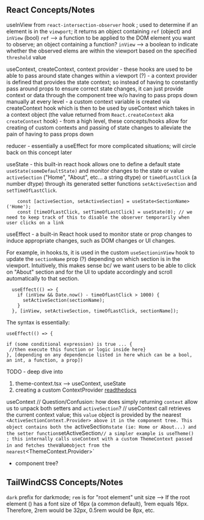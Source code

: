 ## React Concepts/Notes
useInView from `react-intersection-observer` hook ; used to determine if an element is in the `viewport`; it returns an object containing `ref` (object) and `inView` (bool)
            `ref` --> a function to be applied to the DOM element you want to observe; an object containing a function?
            `inView` --> a boolean to indicate whether the observed elems are within the viewport based on the specified `threshold` value

useContext, createContext, context provider
     - these hooks are used to be able to pass around state changes within a viewport (?)
     - a context provider is defined that provides the state context; so instead of having to constantly pass around props to ensure correct state changes, it can just provide context or data through the component tree w/o having to pass props down manually at every level
     - a custom context variable is created via createContext hook which is then to be used by useContext which takes in a context object (the value returned from `React.createContext` aka `createContext` hook)
     - from a high level, these concepts/hooks allow for creating of custom contexts and passing of state changes to alleviate the pain of having to pass props down

reducer
     - essentially a useEffect for more complicated situations; will circle back on this concept later

useState
    - this built-in react hook allows one to define a default state `useState(someDefaultState)` and monitor changes to the state or value `activeSection` ("Home", "About", etc... a string dtype) or `timeOfLastClick` (a number dtype) through its generated setter functions `setActiveSection` and `setTimeOfLastClick`.
    
```
    const [activeSection, setActiveSection] = useState<SectionName>('Home');
    const [timeOfLastClick, setTimeOfLastClick] = useState(0); // we need to keep track of this to disable the observer temporarily when user clicks on a link
```

useEffect
    - a built-in React hook used to monitor state or prop changes to induce appropriate changes, such as DOM changes or UI changes. 

For example, in hooks.ts, it is used in the custom `useSectioninView` hook to update the `sectionName` prop (?) depending on which section is in the viewport. Intuitively, this makes sense bc/ we want users to be able to click on "About" section and for the UI to update accordingly and scroll automatically to that section. 

```
  useEffect(() => {
    if (inView && Date.now() - timeOfLastClick > 1000) {
      setActiveSection(sectionName);
    }
  }, [inView, setActiveSection, timeOfLastClick, sectionName]);

```
The syntax is essentially:

```
useEffect(() => {

if (some conditional expression) is true ... {
 //then execute this function or logic inside here}
}, [depending on any dependencie listed in here which can be a bool, an int, a function, a prop])
```

TODO - deep dive into
1. theme-context.tsx --> useContext, useState
2. creating a custom ContextProvider [readthedocs](https://legacy.reactjs.org/docs/context.html)

useContext
// Question/Confusion: how does simply returning `context` allow us to unpack both setters and `activeSection`?
// useContext call retrieves the current context value; this `value` object is provided by the nearest `<ActiveSectionContext.Provider> above it in the component tree. This object contains both the `activeSection` state (ie: Home or About...) and the setter function `setActiveSection`
// a simpler example is useTheme() ; this internally calls useContext with a custom ThemeContext passed in and fetches the `value` object from the nearest `<ThemeContext.Provider>`
- component tree? 


## TailWindCSS Concepts/Notes
`dark` prefix for darkmode; `rem` is for "root element" unit size --> If the root element (<html>) has a font size of 16px (a common default), 1rem equals 16px. Therefore, 2rem would be 32px, 0.5rem would be 8px, etc.